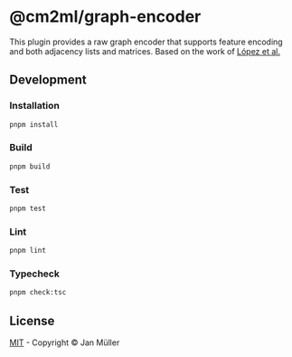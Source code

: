 # @cm2ml/graph-encoder

This plugin provides a raw graph encoder that supports feature encoding and both adjacency lists and matrices.
Based on the work of [López et al.](https://dl.acm.org/doi/10.1145/3550355.3552461)

## Development

### Installation

```bash
pnpm install
```

### Build

```bash
pnpm build
```

### Test

```bash
pnpm test
```

### Lint

```bash
pnpm lint
```

### Typecheck

```bash
pnpm check:tsc
```

## License

[MIT](https://github.com/borkdominik/CM2ML/blob/main/packages/encoders/graph-encoder/LICENSE) - Copyright &copy; Jan Müller
